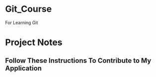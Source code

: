 # Git_Course
For Learning Git




# Project Notes
## Follow These Instructions To Contribute to My Application
